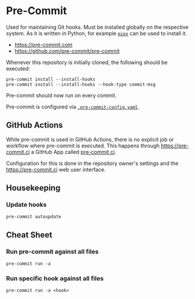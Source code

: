 # Pre-Commit

Used for maintaining Git hooks. Must be installed globally on the respective
system. As it is written in Python, for example
[`pipx`](https://github.com/pypa/pipx) can be used to install it.

- <https://pre-commit.com>
- <https://github.com/pre-commit/pre-commit>

Whenever this repository is initially cloned, the following should be executed:

```
pre-commit install --install-hooks
pre-commit install --install-hooks --hook-type commit-msg
```

Pre-commit should now run on every commit.

Pre-commit is configured via
[`.pre-commit-config.yaml`](../.pre-commit-config.yaml).

## GitHub Actions

While pre-commit is used in GitHub Actions, there is no explicit job or workflow
where pre-commit is executed. This happens through https://pre-commit.ci a
GitHub App called [pre-commit ci](https://github.com/marketplace/pre-commit-ci).

Configuration for this is done in the repository owner's settings and the
https://pre-commit.ci web user interface.

## Housekeeping

### Update hooks

```
pre-commit autoupdate
```

## Cheat Sheet

### Run pre-commit against all files

```
pre-commit run -a
```

### Run specific hook against all files

```
pre-commit run -a <hook>
```

